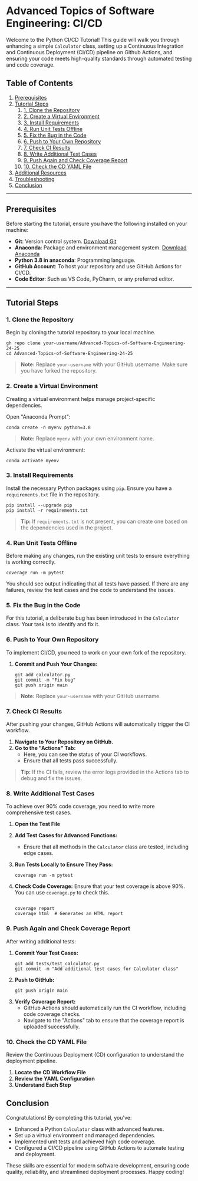 # Advanced Topics of Software Engineering: CI/CD

Welcome to the Python CI/CD Tutorial! This guide will walk you through enhancing a simple `Calculator` class, setting up a Continuous Integration and Continuous Deployment (CI/CD) pipeline on Github Actions, and ensuring your code meets high-quality standards through automated testing and code coverage.

## Table of Contents

1. [Prerequisites](#prerequisites)
2. [Tutorial Steps](#tutorial-steps)
   1. [1. Clone the Repository](#1-clone-the-repository)
   2. [2. Create a Virtual Environment](#2-create-a-virtual-environment)
   3. [3. Install Requirements](#3-install-requirements)
   4. [4. Run Unit Tests Offline](#4-run-unit-tests-offline)
   5. [5. Fix the Bug in the Code](#5-fix-the-bug-in-the-code)
   6. [6. Push to Your Own Repository](#6-push-to-your-own-repository)
   7. [7. Check CI Results](#7-check-ci-results)
   8. [8. Write Additional Test Cases](#8-write-additional-test-cases)
   9. [9. Push Again and Check Coverage Report](#9-push-again-and-check-coverage-report)
   10. [10. Check the CD YAML File](#10-check-the-cd-yaml-file)
3. [Additional Resources](#additional-resources)
4. [Troubleshooting](#troubleshooting)
5. [Conclusion](#conclusion)

---

## Prerequisites

Before starting the tutorial, ensure you have the following installed on your machine:

* **Git**: Version control system. [Download Git](https://git-scm.com/downloads)
* **Anaconda**: Package and environment management system. [Download Anaconda](https://www.anaconda.com/download)
* **Python 3.8 in anaconda**: Programming language.
* **GitHub Account**: To host your repository and use GitHub Actions for CI/CD.
* **Code Editor**: Such as VS Code, PyCharm, or any preferred editor.

---

## Tutorial Steps

### 1. Clone the Repository

Begin by cloning the tutorial repository to your local machine.

<pre class="!overflow-visible"><div class="dark bg-gray-950 contain-inline-size rounded-md border-[0.5px] border-token-border-medium relative"><div class="overflow-y-auto p-4" dir="ltr"><code class="!whitespace-pre hljs language-bash">gh repo clone your-username/Advanced-Topics-of-Software-Engineering-24-25
cd Advanced-Topics-of-Software-Engineering-24-25
</code></div></div></pre>

> **Note:** Replace `your-username` with your GitHub username. Make sure you have forked the repository.

### 2. Create a Virtual Environment

Creating a virtual environment helps manage project-specific dependencies. 

Open "Anaconda Prompt":

<pre class="!overflow-visible"><div class="dark bg-gray-950 contain-inline-size rounded-md border-[0.5px] border-token-border-medium relative"><div class="overflow-y-auto p-4" dir="ltr"><code class="!whitespace-pre hljs language-bash">conda create -n myenv python=3.8
</code></div></div></pre>

> **Note:** Replace `myenv` with your own environment name.


Activate the virtual environment:

<pre class="!overflow-visible"><div class="dark bg-gray-950 contain-inline-size rounded-md border-[0.5px] border-token-border-medium relative"><div class="overflow-y-auto p-4" dir="ltr"><code class="!whitespace-pre hljs language-bash">conda activate myenv
</code></div></div></pre>

### 3. Install Requirements

Install the necessary Python packages using `pip`. Ensure you have a `requirements.txt` file in the repository.

<pre class="!overflow-visible"><div class="dark bg-gray-950 contain-inline-size rounded-md border-[0.5px] border-token-border-medium relative"><div class="overflow-y-auto p-4" dir="ltr"><code class="!whitespace-pre hljs language-bash">pip install --upgrade pip
pip install -r requirements.txt
</code></div></div></pre>

> **Tip:** If `requirements.txt` is not present, you can create one based on the dependencies used in the project.

### 4. Run Unit Tests Offline

Before making any changes, run the existing unit tests to ensure everything is working correctly.

<pre class="!overflow-visible"><div class="dark bg-gray-950 contain-inline-size rounded-md border-[0.5px] border-token-border-medium relative"><div class="overflow-y-auto p-4" dir="ltr"><code class="!whitespace-pre hljs language-bash">coverage run -m pytest
</code></div></div></pre>

You should see output indicating that all tests have passed. If there are any failures, review the test cases and the code to understand the issues.

### 5. Fix the Bug in the Code

For this tutorial, a deliberate bug has been introduced in the `Calculator` class. Your task is to identify and fix it.

### 6. Push to Your Own Repository

To implement CI/CD, you need to work on your own fork of the repository.

1. **Commit and Push Your Changes:**
   <pre class="!overflow-visible"><div class="dark bg-gray-950 contain-inline-size rounded-md border-[0.5px] border-token-border-medium relative"><div class="overflow-y-auto p-4" dir="ltr"><code class="!whitespace-pre hljs language-bash">git add calculator.py
   git commit -m "Fix bug"
   git push origin main
   </code></div></div></pre>

> **Note:** Replace `your-username` with your GitHub username.

### 7. Check CI Results

After pushing your changes, GitHub Actions will automatically trigger the CI workflow.

1. **Navigate to Your Repository on GitHub.**
2. **Go to the "Actions" Tab:**
   * Here, you can see the status of your CI workflows.
   * Ensure that all tests pass successfully.

> **Tip:** If the CI fails, review the error logs provided in the Actions tab to debug and fix the issues.

### 8. Write Additional Test Cases

To achieve over 90% code coverage, you need to write more comprehensive test cases.

1. **Open the Test File**
2. **Add Test Cases for Advanced Functions:**

   * Ensure that all methods in the `Calculator` class are tested, including edge cases.
3. **Run Tests Locally to Ensure They Pass:**

   <pre class="!overflow-visible"><div class="dark bg-gray-950 contain-inline-size rounded-md border-[0.5px] border-token-border-medium relative"><div class="overflow-y-auto p-4" dir="ltr"><code class="!whitespace-pre hljs language-bash">coverage run -m pytest
   </code></div></div></pre>
4. **Check Code Coverage:**
   Ensure that your test coverage is above 90%. You can use `coverage.py` to check this.

   <pre class="!overflow-visible"><div class="dark bg-gray-950 contain-inline-size rounded-md border-[0.5px] border-token-border-medium relative"><div class="overflow-y-auto p-4" dir="ltr"><code class="!whitespace-pre hljs language-bash">
   coverage report
   coverage html  # Generates an HTML report
   </code></div></div></pre>

### 9. Push Again and Check Coverage Report

After writing additional tests:

1. **Commit Your Test Cases:**
   <pre class="!overflow-visible"><div class="dark bg-gray-950 contain-inline-size rounded-md border-[0.5px] border-token-border-medium relative"><div class="overflow-y-auto p-4" dir="ltr"><code class="!whitespace-pre hljs language-bash">git add tests/test_calculator.py
   git commit -m "Add additional test cases for Calculator class"
   </code></div></div></pre>
2. **Push to GitHub:**
   <pre class="!overflow-visible"><div class="dark bg-gray-950 contain-inline-size rounded-md border-[0.5px] border-token-border-medium relative"><div class="overflow-y-auto p-4" dir="ltr"><code class="!whitespace-pre hljs language-bash">git push origin main
   </code></div></div></pre>
3. **Verify Coverage Report:**
   * GitHub Actions should automatically run the CI workflow, including code coverage checks.
   * Navigate to the "Actions" tab to ensure that the coverage report is uploaded successfully.

### 10. Check the CD YAML File

Review the Continuous Deployment (CD) configuration to understand the deployment pipeline.

1. **Locate the CD Workflow File**
2. **Review the YAML Configuration**
3. **Understand Each Step**

## Conclusion

Congratulations! By completing this tutorial, you've:

* Enhanced a Python `Calculator` class with advanced features.
* Set up a virtual environment and managed dependencies.
* Implemented unit tests and achieved high code coverage.
* Configured a CI/CD pipeline using GitHub Actions to automate testing and deployment.

These skills are essential for modern software development, ensuring code quality, reliability, and streamlined deployment processes. Happy coding!
